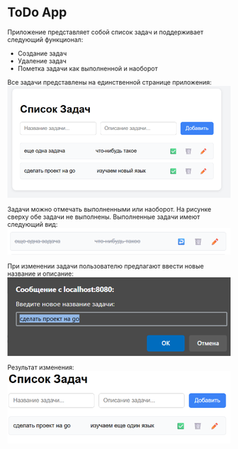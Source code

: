 # ToDo App
Приложение представляет собой список задач и поддерживает следующий функционал:
* Создание задач
* Удаление задач
* Пометка задачи как выполненной и наоборот

Все задачи представлены на единственной странице приложения:
![](images/1.png)

Задачи можно отмечать выполненными или наоборот. На рисунке сверху обе задачи не выполнены. Выполненные задачи имеют следующий вид:
![](images/2.png)

При изменении задачи пользователю предлагают ввести новые название и описание:
![](images/4.png)

Результат изменения:
![](images/6.png)
